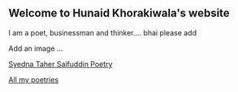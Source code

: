 ## Welcome to Hunaid Khorakiwala's website

I am a poet, businessman and thinker....  bhai please add

Add an image ...





[Syedna Taher Saifuddin Poetry](http://mhk3000.github.io/papa-website/sts)

[All my poetries](http://www.hunaidkhorakiwala.com/poetry.md)



